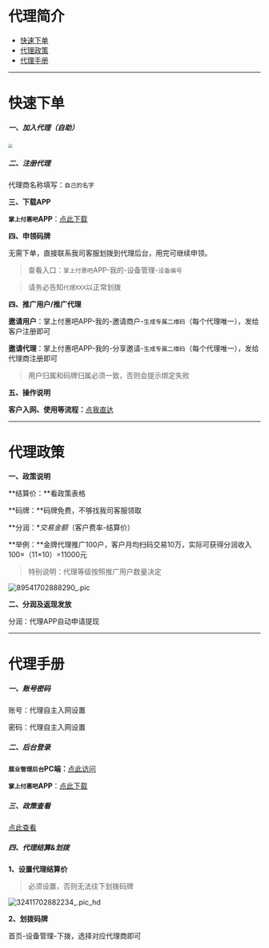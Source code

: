 # 代理简介

- [快速下单](#快速下单)
- [代理政策](#代理政策)
- [代理手册](#代理手册)

---

# 快速下单

##### 一、加入代理（自助）

[<img src="https://wiki.zjkmkj.com/media/202307051704076.png" style="zoom:50%;" />](https://agenth5new.fuhuiba.ltd//#/register?parentId=1736556838021435393&referrer=%E6%B5%99%E6%B1%9F%E5%8D%A1%E7%9B%9F&tenantId=000001&inviteCode=4ZJ8TW&deptId=1123598813738675301)

##### 二、注册代理

代理商名称填写：`自己的名字`

**三、下载APP**

**`掌上付惠吧`APP**：[点此下载](http://cloud.ipaycloud.cn/app/#/login?&name=fhb&type=agent&tenantId=000001&mode=prod)

**四、申领码牌**

无需下单，直接联系我司客服划拨到代理后台，用完可继续申领。

> 查看入口：`掌上付惠吧`APP-我的-设备管理-`设备编号`

> 请务必告知`代理XXX`以正常划拨

**四、推广用户/推广代理**

**邀请用户**：掌上付惠吧APP-我的-邀请商户-`生成专属二维码`（每个代理唯一），发给客户注册即可

**邀请代理**：掌上付惠吧APP-我的-分享邀请-`生成专属二维码`（每个代理唯一），发给代理商注册即可

> 用户归属和码牌归属必须一致，否则会提示绑定失败

**五、操作说明**

**客户入网、使用等流程：**[点我直达](tool/fhm.md)

------

# 代理政策

**一、政策说明**

**结算价：**看政策表格

**码牌：**码牌免费，不够找我司客服领取

**分润：**交易金额*（客户费率-结算价）

**举例：**金牌代理推广100户，客户月均扫码交易10万，实际可获得分润收入100×（11×10）=11000元

> 特别说明：代理等级按照推广用户数量决定

![89541702888290_.pic](https://wiki.zjkmkj.com/media/202312181631965.jpg)

**二、分润及返现发放**

分润：代理APP自动申请提现

------

# 代理手册

##### 一、账号密码

账号：代理自主入网设置

密码：代理自主入网设置

##### 二、后台登录

**`展业管理后台`PC端：**[点此访问](https://agentnew.fuhuiba.ltd/#/login)

**`掌上付惠吧`APP**：[点此下载](http://cloud.ipaycloud.cn/app/#/login?&name=fhb&type=agent&tenantId=000001&mode=prod)

##### 三、政策查看

[点此查看](#代理政策)

##### 四、代理结算&划拨

**1、设置代理结算价**

> 必须设置，否则无法往下划拨码牌

![32411702882234_.pic_hd](https://wiki.zjkmkj.com/media/202312181450740.jpg)

**2、划拨码牌**

首页-设备管理-下拨，选择对应代理商即可
